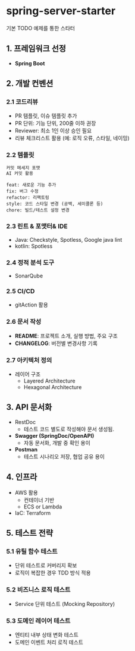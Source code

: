 # spring-server-starter
기본 TODO 예제를 통한 스타터


## 1. 프레임워크 선정
- **Spring Boot**

## 2. 개발 컨벤션

### 2.1 코드리뷰

- PR 템플릿, 이슈 템플릿 추가
- PR 단위: 기능 단위, 200줄 이하 권장
- Reviewer: 최소 1인 이상 승인 필요
- 리뷰 체크리스트 활용 (예: 로직 오류, 스타일, 네이밍)

### 2.2  템플릿

```jsx
커밋 메세지 포맷
AI 커밋 활용
```

```
feat: 새로운 기능 추가
fix: 버그 수정
refactor: 리팩토링
style: 코드 스타일 변경 (공백, 세미콜론 등)
chore: 빌드/테스트 설정 변경
```

### 2.3 린트 & 포맷터& IDE

- Java: Checkstyle, Spotless, Google java lint
- kotlin: Spotless

### 2.4 정적 분석 도구

- SonarQube

### 2.5 CI/CD

- gitAction 활용

### 2.6 문서 작성

- **README**: 프로젝트 소개, 실행 방법, 주요 구조
- **CHANGELOG**: 버전별 변경사항 기록

### 2.7 아키텍처 정의
- 레이어 구조
    - Layered Architecture
    - Hexagonal Architecture

## 3. API 문서화

- RestDoc
    - 테스트 코드 별도로 작성해야 문서 생성됨.
- **Swagger (SpringDoc/OpenAPI)**
    - 자동 문서화, 개발 중 확인 용이
- **Postman**
    - 테스트 시나리오 저장, 협업 공유 용이

## 4. 인프라
- AWS 활용
    - 컨테이너 기반
    - ECS or Lambda
- IaC: Terraform

## 5. 테스트 전략

### 5.1 유틸 함수 테스트

- 단위 테스트로 커버리지 확보
- 로직이 복잡한 경우 TDD 방식 적용

### 5.2 비즈니스 로직 테스트

- Service 단위 테스트 (Mocking Repository)

### 5.3 도메인 레이어 테스트

- 엔티티 내부 상태 변화 테스트
- 도메인 이벤트 처리 로직 테스트
